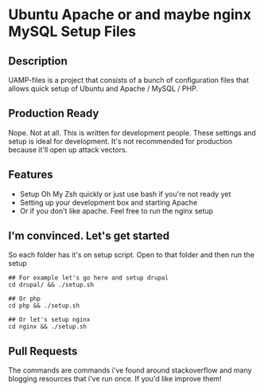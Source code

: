 # Ubuntu Apache or and maybe nginx MySQL Setup Files

## Description</h2>

UAMP-files is a project that consists of a bunch of configuration files that allows quick setup of Ubuntu and Apache / MySQL / PHP.

## Production Ready 

Nope. Not at all. This is written for development people. These settings and setup is ideal for development. It's not recommended for production because it'll open up attack vectors.

## Features

* Setup Oh My Zsh quickly or just use bash if you're not ready yet
* Setting up your development box and starting Apache
* Or if you don't like apache. Feel free to run the nginx setup

## I'm convinced. Let's get started

So each folder has it's on setup script. Open to that folder and then run the setup

    ## For example let's go here and setup drupal
    cd drupal/ && ./setup.sh
    
    ## Or php
    cd php && ./setup.sh
    
    ## Or let's setup nginx
    cd nginx && ./setup.sh
    

## Pull Requests

The commands are commands i've found around stackoverflow and many blogging resources that i've run once. If you'd like improve them!
